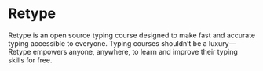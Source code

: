 # Retype
Retype is an open source typing course designed to make fast and accurate typing accessible to everyone. Typing courses shouldn’t be a luxury—Retype empowers anyone, anywhere, to learn and improve their typing skills for free.
